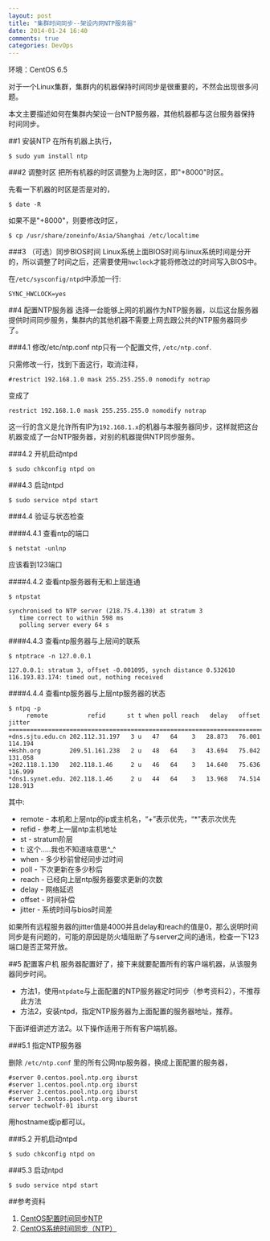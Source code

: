 ```yaml
---
layout: post
title: "集群时间同步--架设内网NTP服务器"
date: 2014-01-24 16:40
comments: true
categories: DevOps
---
```


环境：CentOS 6.5

对于一个Linux集群，集群内的机器保持时间同步是很重要的，不然会出现很多问题。

本文主要描述如何在集群内架设一台NTP服务器，其他机器都与这台服务器保持时间同步。

##1 安装NTP
在所有机器上执行，

    $ sudo yum install ntp

###2 调整时区
把所有机器的时区调整为上海时区，即"+8000"时区。

先看一下机器的时区是否是对的，

    $ date -R

如果不是"+8000"，则要修改时区，

    $ cp /usr/share/zoneinfo/Asia/Shanghai /etc/localtime

###3 （可选）同步BIOS时间
Linux系统上面BIOS时间与linux系统时间是分开的，所以调整了时间之后，还需要使用`hwclock`才能将修改过的时间写入BIOS中。

在`/etc/sysconfig/ntpd`中添加一行:

    SYNC_HWCLOCK=yes

##4 配置NTP服务器
选择一台能够上网的机器作为NTP服务器，以后这台服务器提供时间同步服务，集群内的其他机器不需要上网去跟公共的NTP服务器同步了。

<!-- more -->

###4.1 修改/etc/ntp.conf
ntp只有一个配置文件, `/etc/ntp.conf`.

只需修改一行，找到下面这行，取消注释，

    #restrict 192.168.1.0 mask 255.255.255.0 nomodify notrap

变成了

    restrict 192.168.1.0 mask 255.255.255.0 nomodify notrap

这一行的含义是允许所有IP为`192.168.1.x`的机器与本服务器同步，这样就把这台机器变成了一台NTP服务器，对别的机器提供NTP同步服务。

###4.2 开机启动ntpd

    $ sudo chkconfig ntpd on

###4.3 启动ntpd

    $ sudo service ntpd start

###4.4 验证与状态检查

####4.4.1 查看ntp的端口

    $ netstat -unlnp

应该看到123端口

####4.4.2 查看ntp服务器有无和上层连通

    $ ntpstat

    synchronised to NTP server (218.75.4.130) at stratum 3 
       time correct to within 598 ms
       polling server every 64 s

####4.4.3 查看ntp服务器与上层间的联系

    $ ntptrace -n 127.0.0.1

    127.0.0.1: stratum 3, offset -0.001095, synch distance 0.532610
    116.193.83.174: timed out, nothing received

####4.4.4 查看ntp服务器与上层ntp服务器的状态

    $ ntpq -p
         remote           refid      st t when poll reach   delay   offset  jitter
    ==============================================================================
    +dns.sjtu.edu.cn 202.112.31.197   3 u   47   64    3   28.873   76.001 114.194
    +Hshh.org        209.51.161.238   2 u   48   64    3   43.694   75.042 131.058
    +202.118.1.130   202.118.1.46     2 u   46   64    3   14.640   75.636 116.999
    *dns1.synet.edu. 202.118.1.46     2 u   44   64    3   13.968   74.514 128.913

其中:

* remote - 本机和上层ntp的ip或主机名，“+”表示优先，“*”表示次优先
* refid - 参考上一层ntp主机地址
* st - stratum阶层
* t: 这个.....我也不知道啥意思^_^
* when - 多少秒前曾经同步过时间
* poll - 下次更新在多少秒后
* reach - 已经向上层ntp服务器要求更新的次数
* delay - 网络延迟
* offset - 时间补偿
* jitter - 系统时间与bios时间差

如果所有远程服务器的jitter值是4000并且delay和reach的值是0，那么说明时间同步是有问题的，可能的原因是防火墙阻断了与server之间的通讯，检查一下123端口是否正常开放。

##5 配置客户机
服务器配置好了，接下来就要配置所有的客户端机器，从该服务器同步时间。

* 方法1，使用`ntpdate`与上面配置的NTP服务器定时同步（参考资料2），不推荐此方法
* 方法2，安装ntpd，指定NTP服务器为上面配置的服务器地址，推荐。

下面详细讲述方法2。以下操作适用于所有客户端机器。

###5.1 指定NTP服务器

删除 `/etc/ntp.conf` 里的所有公网ntp服务器，换成上面配置的服务器，

    #server 0.centos.pool.ntp.org iburst
    #server 1.centos.pool.ntp.org iburst
    #server 2.centos.pool.ntp.org iburst
    #server 3.centos.pool.ntp.org iburst
    server techwolf-01 iburst

用hostname或ip都可以。

###5.2 开机启动ntpd

    $ sudo chkconfig ntpd on

###5.3 启动ntpd

    $ sudo service ntpd start


##参考资料

1. [CentOS配置时间同步NTP](http://www.crsay.com/wiki/wiki.php/server/centos/ntp-set)
1. [CentOS系统时间同步（NTP）](http://www.cnblogs.com/thinksasa/p/3479980.html)


